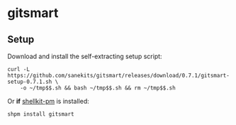 # gitsmart

## Setup

Download and install the self-extracting setup script:
```
curl -L https://github.com/sanekits/gitsmart/releases/download/0.7.1/gitsmart-setup-0.7.1.sh \
    -o ~/tmp$$.sh && bash ~/tmp$$.sh && rm ~/tmp$$.sh
```


Or **if** [shellkit-pm](https://github.com/sanekits/shellkit-pm) is installed:

    shpm install gitsmart

##
